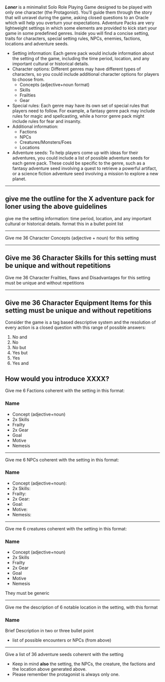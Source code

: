 ***Loner*** is a minimalist Solo Role Playing Game designed to be played with only one character (the Protagonist). You'll guide them through the story that will unravel during the game, asking closed questions to an Oracle which will help you overturn your expectations. 
Adventure Packs are very lightweight settings in which some elements are provided to kick start your game in some predefined genres.
Inside you will find a concise setting, traits for characters, special setting rules, NPCs, enemies, factions, locations and adventure seeds.
- Setting information: Each genre pack would include information about the setting of the game, including the time period, location, and any important cultural or historical details.
- Character options: Different genres may have different types of characters, so you could include additional character options for players to choose from.
   - Concepts (adjective+noun format)
   - Skills
   - Frailties
   - Gear
- Special rules: Each genre may have its own set of special rules that players need to follow. For example, a fantasy genre pack may include rules for magic and spellcasting, while a horror genre pack might include rules for fear and insanity.
- Additional information:
  - Factions
  - NPCs
  - Creatures/Monsters/Foes
  - Locations
- Adventure seeds: To help players come up with ideas for their adventures, you could include a list of possible adventure seeds for each genre pack. These could be specific to the genre, such as a fantasy adventure seed involving a quest to retrieve a powerful artifact, or a science fiction adventure seed involving a mission to explore a new planet.

---
give me the outline for the X adventure pack for loner using the above guidelines
---
give me the setting information: time period, location, and any important cultural or historical details.
format this in a bullet point list


---
Give me 36 Character Concepts (adjective + noun) for this setting

---
Give me 36 Character Skills for this setting
must be unique and without repetitions
---
Give me 36 Character Frailties, flaws and Disadvantages for this setting
must be unique and without repetitions

---
Give me 36 Character Equipment Items for this setting
must be unique and without repetitions
---
Consider the game is a tag based descriptive system and the resolution of every action is a closed question with this range of possible answers:

1. No and
2. No
3. No but
4. Yes but
5. Yes
6. Yes and

How would you introduce XXXX?
---

Give me 6 Factions coherent with the setting in this format:

### Name
- Concept (adjective+noun)
- 2x Skills
- Frailty
- 2x Gear
- Goal
- Motive
- Nemesis

---

Give me 6 NPCs coherent with the setting in this format:

### Name
- Concept (adjective+noun):
- 2x Skills:
- Frailty:
- 2x Gear:
- Goal:
- Motive:
- Nemesis:

---

Give me 6 creatures coherent with the setting in this format:

### Name
- Concept (adjective+noun)
- 2x Skills
- Frailty
- 2x Gear
- Goal
- Motive
- Nemesis

They must be generic

---
Give me the description of 6 notable location in the setting, with this format

### Name
Brief Description in two or three bullet point
- list of possible encounters or NPCs (from above)

---

Give a list of 36 adventure seeds coherent with the setting
- Keep in mind **also** the setting, the NPCs, the creature, the factions and the location above generated above. 
- Please remember the protagonist is always only one.